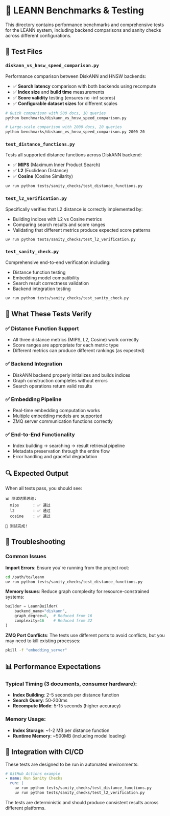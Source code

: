 # 🧪 LEANN Benchmarks & Testing

This directory contains performance benchmarks and comprehensive tests for the LEANN system, including backend comparisons and sanity checks across different configurations.

## 📁 Test Files

### `diskann_vs_hnsw_speed_comparison.py`
Performance comparison between DiskANN and HNSW backends:
- ✅ **Search latency** comparison with both backends using recompute
- ✅ **Index size** and **build time** measurements
- ✅ **Score validity** testing (ensures no -inf scores)
- ✅ **Configurable dataset sizes** for different scales

```bash
# Quick comparison with 500 docs, 10 queries
python benchmarks/diskann_vs_hnsw_speed_comparison.py

# Large-scale comparison with 2000 docs, 20 queries
python benchmarks/diskann_vs_hnsw_speed_comparison.py 2000 20
```

### `test_distance_functions.py`
Tests all supported distance functions across DiskANN backend:
- ✅ **MIPS** (Maximum Inner Product Search)
- ✅ **L2** (Euclidean Distance)
- ✅ **Cosine** (Cosine Similarity)

```bash
uv run python tests/sanity_checks/test_distance_functions.py
```

### `test_l2_verification.py`
Specifically verifies that L2 distance is correctly implemented by:
- Building indices with L2 vs Cosine metrics
- Comparing search results and score ranges
- Validating that different metrics produce expected score patterns

```bash
uv run python tests/sanity_checks/test_l2_verification.py
```

### `test_sanity_check.py`
Comprehensive end-to-end verification including:
- Distance function testing
- Embedding model compatibility
- Search result correctness validation
- Backend integration testing

```bash
uv run python tests/sanity_checks/test_sanity_check.py
```

## 🎯 What These Tests Verify

### ✅ Distance Function Support
- All three distance metrics (MIPS, L2, Cosine) work correctly
- Score ranges are appropriate for each metric type
- Different metrics can produce different rankings (as expected)

### ✅ Backend Integration
- DiskANN backend properly initializes and builds indices
- Graph construction completes without errors
- Search operations return valid results

### ✅ Embedding Pipeline
- Real-time embedding computation works
- Multiple embedding models are supported
- ZMQ server communication functions correctly

### ✅ End-to-End Functionality
- Index building → searching → result retrieval pipeline
- Metadata preservation through the entire flow
- Error handling and graceful degradation

## 🔍 Expected Output

When all tests pass, you should see:

```
📊 测试结果总结:
  mips      : ✅ 通过
  l2        : ✅ 通过
  cosine    : ✅ 通过

🎉 测试完成!
```

## 🐛 Troubleshooting

### Common Issues

**Import Errors**: Ensure you're running from the project root:
```bash
cd /path/to/leann
uv run python tests/sanity_checks/test_distance_functions.py
```

**Memory Issues**: Reduce graph complexity for resource-constrained systems:
```python
builder = LeannBuilder(
    backend_name="diskann",
    graph_degree=8,  # Reduced from 16
    complexity=16    # Reduced from 32
)
```

**ZMQ Port Conflicts**: The tests use different ports to avoid conflicts, but you may need to kill existing processes:
```bash
pkill -f "embedding_server"
```

## 📊 Performance Expectations

### Typical Timing (3 documents, consumer hardware):
- **Index Building**: 2-5 seconds per distance function
- **Search Query**: 50-200ms
- **Recompute Mode**: 5-15 seconds (higher accuracy)

### Memory Usage:
- **Index Storage**: ~1-2 MB per distance function
- **Runtime Memory**: ~500MB (including model loading)

## 🔗 Integration with CI/CD

These tests are designed to be run in automated environments:

```yaml
# GitHub Actions example
- name: Run Sanity Checks
  run: |
    uv run python tests/sanity_checks/test_distance_functions.py
    uv run python tests/sanity_checks/test_l2_verification.py
```

The tests are deterministic and should produce consistent results across different platforms.
